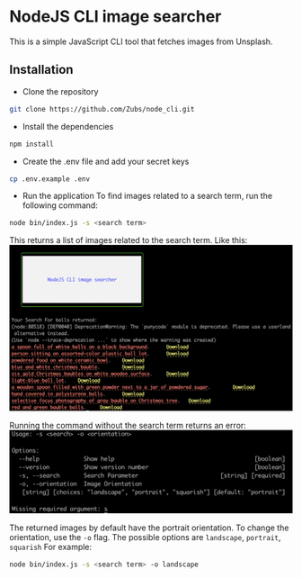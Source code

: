 # NodeJS CLI image searcher
This is a simple JavaScript CLI tool that fetches images from Unsplash.

## Installation
- Clone the repository
```bash
git clone https://github.com/Zubs/node_cli.git
```

- Install the dependencies
```bash
npm install
```

- Create the .env file and add your secret keys
```bash
cp .env.example .env
```

- Run the application
To find images related to a search term, run the following command:
```bash
node bin/index.js -s <search term>
```

This returns a list of images related to the search term. Like this:
![Image search](./images/2.png)

Running the command without the search term returns an error:
![Missing required argument](./images/1.png)

The returned images by default have the portrait orientation. To change the orientation, use the `-o` flag. The possible options are `landscape`, `portrait`, `squarish` For example:
```bash
node bin/index.js -s <search term> -o landscape
```
